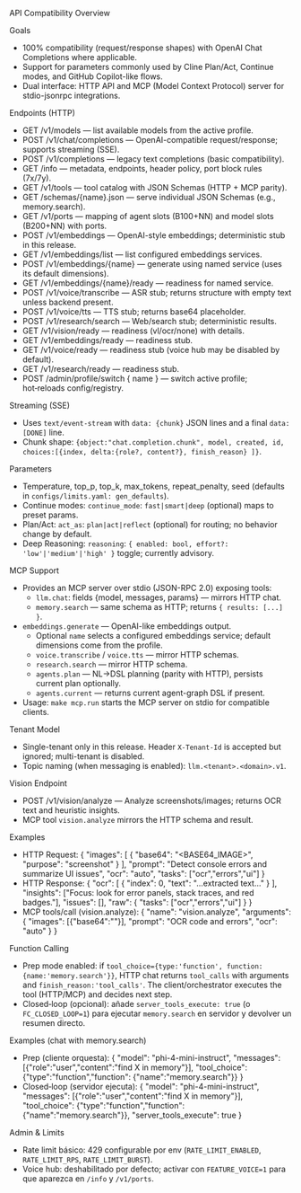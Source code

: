 API Compatibility Overview

Goals
- 100% compatibility (request/response shapes) with OpenAI Chat Completions where applicable.
- Support for parameters commonly used by Cline Plan/Act, Continue modes, and GitHub Copilot-like flows.
- Dual interface: HTTP API and MCP (Model Context Protocol) server for stdio-jsonrpc integrations.

Endpoints (HTTP)
- GET /v1/models — list available models from the active profile.
- POST /v1/chat/completions — OpenAI-compatible request/response; supports streaming (SSE).
- POST /v1/completions — legacy text completions (basic compatibility).
- GET /info — metadata, endpoints, header policy, port block rules (7x/7y).
- GET /v1/tools — tool catalog with JSON Schemas (HTTP + MCP parity).
- GET /schemas/{name}.json — serve individual JSON Schemas (e.g., memory.search).
- GET /v1/ports — mapping of agent slots (B100+NN) and model slots (B200+NN) with ports.
- POST /v1/embeddings — OpenAI-style embeddings; deterministic stub in this release.
- GET /v1/embeddings/list — list configured embeddings services.
- POST /v1/embeddings/{name} — generate using named service (uses its default dimensions).
- GET /v1/embeddings/{name}/ready — readiness for named service.
- POST /v1/voice/transcribe — ASR stub; returns structure with empty text unless backend present.
- POST /v1/voice/tts — TTS stub; returns base64 placeholder.
- POST /v1/research/search — Web/search stub; deterministic results.
- GET /v1/vision/ready — readiness (vl/ocr/none) with details.
- GET /v1/embeddings/ready — readiness stub.
- GET /v1/voice/ready — readiness stub (voice hub may be disabled by default).
- GET /v1/research/ready — readiness stub.
- POST /admin/profile/switch { name } — switch active profile; hot‑reloads config/registry.

Streaming (SSE)
- Uses `text/event-stream` with `data: {chunk}` JSON lines and a final `data: [DONE]` line.
- Chunk shape: `{object:"chat.completion.chunk", model, created, id, choices:[{index, delta:{role?, content?}, finish_reason} ]}`.

Parameters
- Temperature, top_p, top_k, max_tokens, repeat_penalty, seed (defaults in `configs/limits.yaml: gen_defaults`).
- Continue modes: `continue_mode`: `fast|smart|deep` (optional) maps to preset params.
- Plan/Act: `act_as`: `plan|act|reflect` (optional) for routing; no behavior change by default.
- Deep Reasoning: `reasoning`: `{ enabled: bool, effort?: 'low'|'medium'|'high' }` toggle; currently advisory.

MCP Support
- Provides an MCP server over stdio (JSON-RPC 2.0) exposing tools:
  - `llm.chat`: fields {model, messages, params} — mirrors HTTP chat.
  - `memory.search` — same schema as HTTP; returns `{ results: [...] }`.
- `embeddings.generate` — OpenAI-like embeddings output.
    - Optional `name` selects a configured embeddings service; default dimensions come from the profile.
  - `voice.transcribe` / `voice.tts` — mirror HTTP schemas.
  - `research.search` — mirror HTTP schema.
  - `agents.plan` — NL→DSL planning (parity with HTTP), persists current plan optionally.
  - `agents.current` — returns current agent-graph DSL if present.
- Usage: `make mcp.run` starts the MCP server on stdio for compatible clients.

Tenant Model
- Single-tenant only in this release. Header `X-Tenant-Id` is accepted but ignored; multi-tenant is disabled.
- Topic naming (when messaging is enabled): `llm.<tenant>.<domain>.v1`.

Vision Endpoint
- POST /v1/vision/analyze — Analyze screenshots/images; returns OCR text and heuristic insights.
- MCP tool `vision.analyze` mirrors the HTTP schema and result.

Examples
- HTTP Request:
  {
    "images": [
      { "base64": "<BASE64_IMAGE>", "purpose": "screenshot" }
    ],
    "prompt": "Detect console errors and summarize UI issues",
    "ocr": "auto",
    "tasks": ["ocr","errors","ui"]
  }
- HTTP Response:
  {
    "ocr": [ { "index": 0, "text": "...extracted text..." } ],
    "insights": ["Focus: look for error panels, stack traces, and red badges."],
    "issues": [],
    "raw": { "tasks": ["ocr","errors","ui"] }
  }
- MCP tools/call (vision.analyze):
  { "name": "vision.analyze", "arguments": { "images": [{"base64":"<BASE64>"}], "prompt": "OCR code and errors", "ocr": "auto" } }

Function Calling
- Prep mode enabled: if `tool_choice={type:'function', function:{name:'memory.search'}}`, HTTP chat returns `tool_calls` with arguments and `finish_reason:'tool_calls'`. The client/orchestrator executes the tool (HTTP/MCP) and decides next step.
- Closed‑loop (opcional): añade `server_tools_execute: true` (o `FC_CLOSED_LOOP=1`) para ejecutar `memory.search` en servidor y devolver un resumen directo.

Examples (chat with memory.search)
- Prep (cliente orquesta):
  {
    "model": "phi-4-mini-instruct",
    "messages": [{"role":"user","content":"find X in memory"}],
    "tool_choice": {"type":"function","function": {"name":"memory.search"}}
  }
- Closed‑loop (servidor ejecuta):
  {
    "model": "phi-4-mini-instruct",
    "messages": [{"role":"user","content":"find X in memory"}],
    "tool_choice": {"type":"function","function": {"name":"memory.search"}},
    "server_tools_execute": true
  }

Admin & Limits
- Rate limit básico: 429 configurable por env (`RATE_LIMIT_ENABLED`, `RATE_LIMIT_RPS`, `RATE_LIMIT_BURST`).
- Voice hub: deshabilitado por defecto; activar con `FEATURE_VOICE=1` para que aparezca en `/info` y `/v1/ports`.
